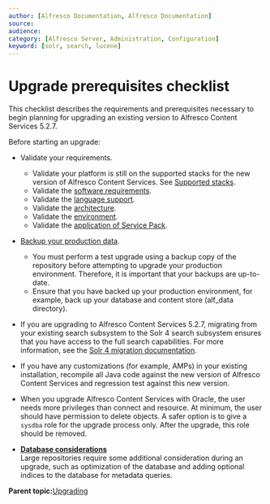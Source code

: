 ```yaml
---
author: [Alfresco Documentation, Alfresco Documentation]
source: 
audience: 
category: [Alfresco Server, Administration, Configuration]
keyword: [solr, search, lucene]
---
```


# Upgrade prerequisites checklist

This checklist describes the requirements and prerequisites necessary to begin planning for upgrading an existing version to Alfresco Content Services 5.2.7.

Before starting an upgrade:

-   Validate your requirements.
    -   Validate your platform is still on the supported stacks for the new version of Alfresco Content Services. See [Supported stacks](https://www.alfresco.com/services/subscription/supported-platforms).
    -   Validate the [software requirements](prereq-install.md).
    -   Validate the [language support](language-support.md).
    -   Validate the [architecture](../tasks/configuration-checklist-arch.md).
    -   Validate the [environment](../tasks/configuration-checklist-env.md).
    -   Validate the [application of Service Pack](version-md.md).
-   [Backup your production data](backup-intro.md).
    -   You must perform a test upgrade using a backup copy of the repository before attempting to upgrade your production environment. Therefore, it is important that your backups are up-to-date.
    -   Ensure that you have backed up your production environment, for example, back up your database and content store \(alf\_data directory\).
-   If you are upgrading to Alfresco Content Services 5.2.7, migrating from your existing search subsystem to the Solr 4 search subsystem ensures that you have access to the full search capabilities. For more information, see the [Solr 4 migration documentation](search-migration.md).
-   If you have any customizations \(for example, AMPs\) in your existing installation, recompile all Java code against the new version of Alfresco Content Services and regression test against this new version.
-   When you upgrade Alfresco Content Services with Oracle, the user needs more privileges than connect and resource. At minimum, the user should have permission to delete objects. A safer option is to give a `sysdba` role for the upgrade process only. After the upgrade, this role should be removed.

-   **[Database considerations](../concepts/database-consideration.md)**  
Large repositories require some additional consideration during an upgrade, such as optimization of the database and adding optional indices to the database for metadata queries.

**Parent topic:**[Upgrading](../concepts/ch-upgrade.md)

